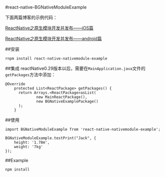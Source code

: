 #react-native-BGNativeModuleExample

下面两篇博客的示例代码：

[ReactNative之原生模块开发并发布——iOS篇](http://www.liuchungui.com/blog/2016/05/02/reactnativezhi-yuan-sheng-mo-kuai-kai-fa-bing-fa-bu-iospian/)

[ReactNative之原生模块开发并发布——android篇](http://www.liuchungui.com/blog/2016/05/08/reactnativezhi-yuan-sheng-mo-kuai-kai-fa-bing-fa-bu-androidpian/)


##安装
```
rnpm install react-native-nativemodule-example
```

##集成
reactNative0.29版本以后，需要在`MainApplication.java`文件的`getPackages`方法中添加：

```
@Override
    protected List<ReactPackage> getPackages() {
      return Arrays.<ReactPackage>asList(
              new MainReactPackage(),
              new BGNativeExamplePackage()
      );
    }
```

##使用
```
import BGNativeModuleExample from 'react-native-nativemodule-example';

BGNativeModuleExample.testPrint("Jack", {
    height: '1.78m',
    weight: '7kg'
});
```


##Example
```
npm install
```
